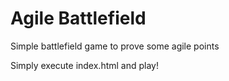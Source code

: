 # Agile Battlefield

Simple battlefield game to prove some agile points

Simply execute index.html and play!

